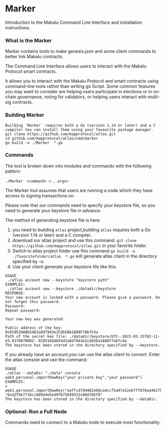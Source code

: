 # Marker

Introduction to the Makalu Command Line Interface and installation instructions.

### What is the Marker

Marker contains tools to make genesis.json and some client commands to better link Makalu contracts.

The Command Line Interface allows users to interact with the Makalu Protocol smart contracts.

It allows you to interact with the Makalu Protocol and smart contracts using command-line tools rather than writing go Script. Some common features you may want to consider are helping users participate in elections or in on-chain governance, voting for validators, or helping users interact with multi-sig contracts.

### Building Marker

```shell
Building `Marker` requires both a Go (version 1.14 or later) and a C compiler.You can install them using your favourite package manager.
git clone https://github.com/mapprotocol/atlas.git
cd github.com/mapprotocol/atlas/cmd/marker
go build -o ./Marker  *.go
```

### Commands

The tool is broken down into modules and commands with the following pattern:

```shell
./Marker　<command> <...args> 
```

The Marker tool assumes that users are running a node which they have access to signing transactions on.

Please note that our commands need to specify your keystore file, so you need to generate your keystore file in advance.

The method of generating keystore file is here:

1. you need to building `atlas` project,building `atlas` requires both a Go (version 1.14 or later) and a C compiler.
2. download our atlas project and use this command: `git clone https://github.com/mapprotocol/atlas.git` in your favorite folder.
3. Switch to atlas project folder use this command `go build -o ./favoritefolder/atlas  *.go` will generate atlas client in the directory  specified by -o.
4. Use your client generate your keystore file like this.

```shell
USAGE
 ./atlas account new --keystore "keystore path"
EXAMPLES:
 ./atlas account new --keystore ./datadir/keystore
RESPONSE:
Your new account is locked with a password. Please give a password. Do not forget this password.
Password:
Repeat password:

Your new key was generated

Public address of the key:   0x929510A8b54D3a8d7943e2Cdb5BA1888F7Ab7C4a
Path of the secret key file: ./datadir/keystore/UTC--2022-03-15T02-11-43.837807000Z--929510a8b54d3a8d7943e2cdb5ba1888f7ab7c4a
The keystore has been stored in the directory specified by --keystore.
```

If you already have an account,you can use the atlas client to convert. Enter the atlas console and use the command:

```shell
USAGE
./atlas --dataDir "./data" console
web3.personal.importRawKey("your private key","your password")
EXAMPLES:
> web3.personal.importRawKey("eaffcd749482e68ca4ccf5a07a52eb7ff876ea461fbab642b2b57bcb33edb280","linjing")
"0xd2f9e7716cc88944e5ed9f675649532c80d765f8"
The keystore has been stored in the directory specified by --dataDir.
```

### Optional: Run a Full Node

Commands need to connect to a Makalu node to execute most functionality.
